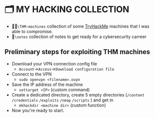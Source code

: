 # 🗂️ MY HACKING COLLECTION 
- 🧑‍💻`\THM-machines` collection of some [TryHackMe](https://tryhackme.com/) machines that I was able to compromise.
- 📖`\notes` collection of notes to get ready for a cybersecurity carreer

## Preliminary steps for exploiting THM machines
- Download your VPN connection config file 
  - `Account`->`Access`->`Download configuration file`
- Connect to the VPN
  - `sudo openvpn <filename>.ovpn`
- Save the IP address of the machine
  - `settarget <IP>` (custom command)
- Create a dedicated directory, create 5 empty directories (`/content` `/credentials` `/exploits` `/nmap` `/scripts` ) and get in
  - `mkhackdir <machine dir>` (custom function)
- Now you're ready to start.